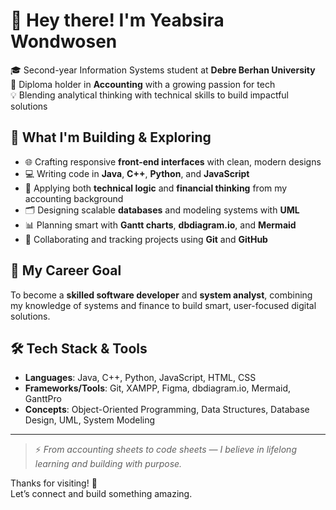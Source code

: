 # 👋 Hey there! I'm **Yeabsira Wondwosen**

🎓 Second-year Information Systems student at **Debre Berhan University**  
📜 Diploma holder in **Accounting** with a growing passion for tech  
💡 Blending analytical thinking with technical skills to build impactful solutions



## 🚀 What I'm Building & Exploring
- 🌐 Crafting responsive **front-end interfaces** with clean, modern designs  
- 💻 Writing code in **Java**, **C++**, **Python**, and **JavaScript**  
- 🧠 Applying both **technical logic** and **financial thinking** from my accounting background  
- 🗂 Designing scalable **databases** and modeling systems with **UML**  
- 📊 Planning smart with **Gantt charts**, **dbdiagram.io**, and **Mermaid**  
- 🔧 Collaborating and tracking projects using **Git** and **GitHub**



## 🎯 My Career Goal  
To become a **skilled software developer** and **system analyst**, combining my knowledge of systems and finance to build smart, user-focused digital solutions.



## 🛠 Tech Stack & Tools
- **Languages**: Java, C++, Python, JavaScript, HTML, CSS  
- **Frameworks/Tools**: Git, XAMPP, Figma, dbdiagram.io, Mermaid, GanttPro  
- **Concepts**: Object-Oriented Programming, Data Structures, Database Design, UML, System Modeling

---

> ⚡ *From accounting sheets to code sheets — I believe in lifelong learning and building with purpose.*

Thanks for visiting! 🙌  
Let’s connect and build something amazing.
